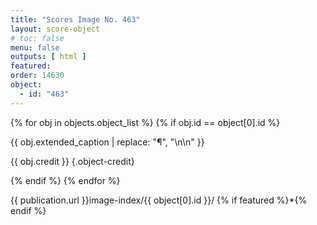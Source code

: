 ```yaml
---
title: "Scores Image No. 463"
layout: score-object
# toc: false
menu: false
outputs: [ html ]
featured: 
order: 14630
object:
  - id: "463"
---
```


{% for obj in objects.object_list %}
{% if obj.id == object[0].id %}

{{ obj.extended_caption | replace: "¶", "\n\n" }}

{{ obj.credit }} {.object-credit}

{% endif %}
{% endfor %}

<div class="object-credit object-url is-print-only">

{{ publication.url }}image-index/{{ object[0].id }}/ {% if featured %}*{% endif %}

</div>
